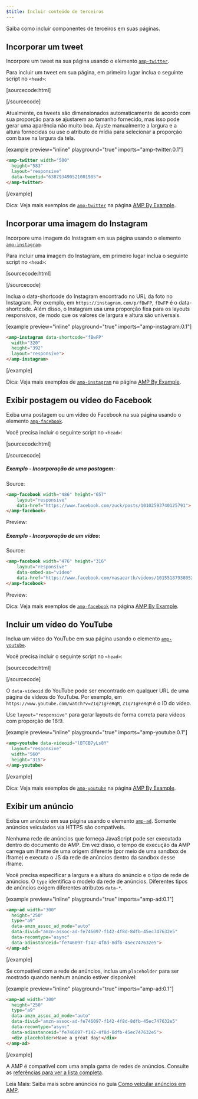 ```yaml
---
$title: Incluir conteúdo de terceiros
---
```


Saiba como incluir componentes de terceiros em suas páginas.

## Incorporar um tweet

Incorpore um tweet na sua página
usando o elemento [`amp-twitter`](../../../../documentation/components/reference/amp-twitter.md).

Para incluir um tweet em sua página,
em primeiro lugar inclua o seguinte script no `<head>`:

[sourcecode:html]
<script async custom-element="amp-twitter" src="https://cdn.ampproject.org/v0/amp-twitter-0.1.js"></script>
[/sourcecode]

Atualmente, os tweets são dimensionados automaticamente de acordo com sua proporção
para se ajustarem ao tamanho fornecido,
mas isso pode gerar uma aparência não muito boa.
Ajuste manualmente a largura e a altura fornecidas ou use o atributo de mídia
para selecionar a proporção com base na largura da tela.

[example preview="inline" playground="true" imports="amp-twitter:0.1"]
```html
<amp-twitter width="500"
  height="583"
  layout="responsive"
  data-tweetid="638793490521001985">
</amp-twitter>
```
[/example]

Dica: Veja mais exemplos de [`amp-twitter`](../../../../documentation/components/reference/amp-twitter.md) na página [AMP By Example](/content/amp-dev/documentation/examples/documentation/amp-twitter.md).

## Incorporar uma imagem do Instagram

Incorpore uma imagem do Instagram em sua página
usando o elemento [`amp-instagram`](../../../../documentation/components/reference/amp-instagram.md).

Para incluir uma imagem do Instagram,
em primeiro lugar inclua o seguinte script no `<head>`:

[sourcecode:html]
<script async custom-element="amp-instagram" src="https://cdn.ampproject.org/v0/amp-instagram-0.1.js"></script>
[/sourcecode]

Inclua o data-shortcode do Instagram encontrado no URL da foto no Instagram.
Por exemplo, em `https://instagram.com/p/fBwFP`,
`fBwFP` é o data-shortcode.
Além disso, o Instagram usa uma proporção fixa para os layouts responsivos,
de modo que os valores de largura e altura são universais.

[example preview="inline" playground="true" imports="amp-instagram:0.1"]
```html
<amp-instagram data-shortcode="fBwFP"
  width="320"
  height="392"
  layout="responsive">
</amp-instagram>
```
[/example]

Dica: Veja mais exemplos de [`amp-instagram`](../../../../documentation/components/reference/amp-instagram.md) na página [AMP By Example](/content/amp-dev/documentation/examples/documentation/amp-instagram.md).

## Exibir postagem ou vídeo do Facebook

Exiba uma postagem ou um vídeo do Facebook na sua página
usando o elemento [`amp-facebook`](../../../../documentation/components/reference/amp-facebook.md).

Você precisa incluir o seguinte script no `<head>`:

[sourcecode:html]
<script async custom-element="amp-facebook" src="https://cdn.ampproject.org/v0/amp-facebook-0.1.js"></script>
[/sourcecode]

##### Exemplo - Incorporação de uma postagem:

Source:
```html
<amp-facebook width="486" height="657"
    layout="responsive"
    data-href="https://www.facebook.com/zuck/posts/10102593740125791">
</amp-facebook>
```
Preview:
<amp-facebook width="486" height="657"
    layout="responsive"
    data-href="https://www.facebook.com/zuck/posts/10102593740125791">
</amp-facebook>

##### Exemplo - Incorporação de um vídeo:

Source:
```html
<amp-facebook width="476" height="316"
    layout="responsive"
    data-embed-as="video"
    data-href="https://www.facebook.com/nasaearth/videos/10155187938052139">
</amp-facebook>
```
Preview:
<amp-facebook width="476" height="316"
    layout="responsive"
    data-embed-as="video"
    data-href="https://www.facebook.com/nasaearth/videos/10155187938052139">
</amp-facebook>

Dica: Veja mais exemplos de [`amp-facebook`](../../../../documentation/components/reference/amp-facebook.md) na página [AMP By Example](/content/amp-dev/documentation/examples/documentation/amp-facebook.md).

## Incluir um vídeo do YouTube

Inclua um vídeo do YouTube em sua página
usando o elemento [`amp-youtube`](../../../../documentation/components/reference/amp-youtube.md).

Você precisa incluir o seguinte script no `<head>`:

[sourcecode:html]
<script async custom-element="amp-youtube" src="https://cdn.ampproject.org/v0/amp-youtube-0.1.js"></script>
[/sourcecode]

O `data-videoid` do YouTube pode ser encontrado em qualquer URL de uma página de vídeos do YouTube.
Por exemplo, em `https://www.youtube.com/watch?v=Z1q71gFeRqM`,
`Z1q71gFeRqM` é o ID do vídeo.

Use `layout="responsive"` para gerar layouts de forma correta para vídeos com proporção de 16:9.

[example preview="inline" playground="true" imports="amp-youtube:0.1"]
```html
<amp-youtube data-videoid="lBTCB7yLs8Y"
  layout="responsive"
  width="560"
  height="315">
</amp-youtube>
```
[/example]

Dica: Veja mais exemplos de [`amp-youtube`](../../../../documentation/components/reference/amp-youtube.md) na página [AMP By Example](/content/amp-dev/documentation/examples/documentation/amp-youtube.md).

## Exibir um anúncio

Exiba um anúncio em sua página
usando o elemento [`amp-ad`](../../../../documentation/components/reference/amp-ad.md).
Somente anúncios veiculados via HTTPS são compatíveis.

Nenhuma rede de anúncios que forneça JavaScript pode ser executada dentro do documento de AMP.
Em vez disso, o tempo de execução da AMP carrega um iframe de uma
origem diferente (por meio de uma sandbox de iframe)
e executa o JS da rede de anúncios dentro da sandbox desse iframe.

Você precisa especificar a largura e a altura do anúncio e o tipo de rede de anúncios.
O `type` identifica o modelo da rede de anúncios.
Diferentes tipos de anúncios exigem diferentes atributos `data-*`.

[example preview="inline" playground="true" imports="amp-ad:0.1"]
```html
<amp-ad width="300"
  height="250"
  type="a9"
  data-amzn_assoc_ad_mode="auto"
  data-divid="amzn-assoc-ad-fe746097-f142-4f8d-8dfb-45ec747632e5"
  data-recomtype="async"
  data-adinstanceid="fe746097-f142-4f8d-8dfb-45ec747632e5">
</amp-ad>
```
[/example]

Se compatível com a rede de anúncios,
inclua um `placeholder`
para ser mostrado quando nenhum anúncio estiver disponível:

[example preview="inline" playground="true" imports="amp-ad:0.1"]
```html
<amp-ad width="300"
  height="250"
  type="a9"
  data-amzn_assoc_ad_mode="auto"
  data-divid="amzn-assoc-ad-fe746097-f142-4f8d-8dfb-45ec747632e5"
  data-recomtype="async"
  data-adinstanceid="fe746097-f142-4f8d-8dfb-45ec747632e5">
  <div placeholder>Have a great day!</div>
</amp-ad>
```
[/example]

A AMP é compatível com uma ampla gama de redes de anúncios. Consulte as [referências para ver a lista completa](../../../../documentation/components/reference/amp-ad.md#supported-ad-networks).

Leia Mais: Saiba mais sobre anúncios no guia [Como veicular anúncios em AMP](../../../../documentation/guides-and-tutorials/develop/monetization/index.md).
